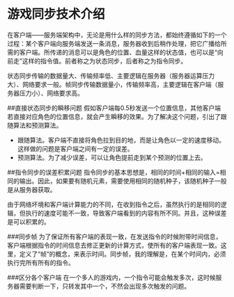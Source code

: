 # 游戏同步技术介绍

在客户端——服务端架构中，无论是用什么样的同步方法，都始终遵循如下的一个过程：某个客户端向服务端发送一条消息，服务器收到后稍作处理，把它广播给所需的客户端。所传递的消息可以是角色的位置、血量这样的状态值，也可以是“向前走”这样的指令值。前者称之为状态同步，后者称之为指令同步。

状态同步传输的数据量大、传输频率低、主要逻辑在服务器（服务器运算压力大）、网络要求一般。帧同步传输数据量小，传输频率高，主要逻辑在客户端（服务器压力小）、网络要求高。

##直接状态同步的瞬移问题
假如客户端每0.5秒发送一个位置信息，其他客户端若直接对应角色的位置信息，就会产生瞬移的效果。为了解决这个问题，引出了跟随算法和预测算法。

* 跟随算法。客户端不直接将角色拉到目的地，而是让角色以一定的速度移动。这样做的问题是客户端之间有一定的误差。
* 预测算法。为了减少误差，可以让角色提前走到某个预测的位置上去。

##指令同步的误差积累问题
指令同步的基本思想是，相同的时间+相同的输入=相同的输出。因此，如果要有随机元素，需要使用相同的随机种子，该随机种子一般是从服务器获取。

由于网络坏境和客户端计算能力的不同，在收到指令之后，虽然执行的是相同的逻辑，但执行的速度可能不一致，导致客户端看到的内容有所不同。并且，这种误差是可以积累的。

###同步帧
为了保证所有客户端的表现一致，在发送指令的时候附带时间信息，客户端根据指令的时间信息去修正更新的计算方式，使所有的客户端表现一致。这里，定义了“帧”的概念，来表示时间。同步帧，我的理解是，在某个时间内，必须执行完所有所有的指令。

###区分各个客户端
在一个多人的游戏内，一个指令可能会触发多次，这时候服务器需要判断一下，只转发其中一个，不然会出现多次触发的问题。
